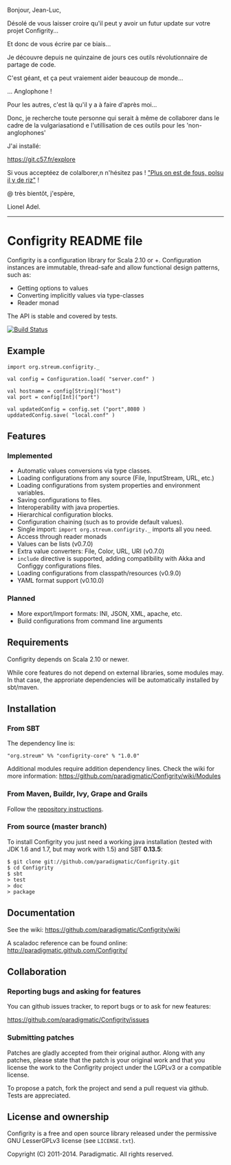 Bonjour, Jean-Luc,


Désolé de vous laisser croire qu'il peut y avoir un futur update sur votre projet Configrity...

Et donc de vous écrire par ce biais...

Je découvre depuis ne quinzaine de jours ces outils révolutionnaire de partage de code.

C'est géant, et ça peut vraiement aider beaucoup de monde...

... Anglophone !

Pour les autres, c'est là qu'il y a à faire d'après moi...

Donc, je recherche toute personne qui serait à même de collaborer dans le cadre de la vulgariasationd e l'utillisation de ces outils pour les 'non-anglophones'

J'ai installé:

https://git.c57.fr/explore

Si vous acceptéez de colalborer,n n'hésitez pas ! <a href="http://board.concrete5.fr/viewtopic.php?p=4655#4655">"Plus on est de fous, polsu il y de riz"</a> !


@ très bientôt, j'espère,


Lionel Adel.

----


# Configrity README file #

Configrity is a configuration library for Scala 2.10 or
+. Configuration instances are immutable, thread-safe and allow
functional design patterns, such as:

  - Getting options to values
  - Converting implicitly values via type-classes
  - Reader monad

The API is stable and covered by tests.

[![Build Status](https://secure.travis-ci.org/paradigmatic/Configrity.png)](http://travis-ci.org/paradigmatic/Configrity)

## Example ##

    import org.streum.configrity._
    
    val config = Configuration.load( "server.conf" )

    val hostname = config[String]("host")
    val port = config[Int]("port")

    val updatedConfig = config.set ("port",8080 )
    upddatedConfig.save( "local.conf" )	

## Features ##

### Implemented ###

  - Automatic values conversions via type classes.
  - Loading configurations from any source (File, InputStream, URL, etc.)
  - Loading configurations from system properties and environment variables.
  - Saving configurations to files.
  - Interoperability with java properties.
  - Hierarchical configuration blocks.
  - Configuration chaining (such as to provide default values).
  - Single import: `import org.streum.configrity._` imports all you need.
  - Access through reader monads
  - Values can be lists (v0.7.0)
  - Extra value converters: File, Color, URL, URI (v0.7.0)
  - `include` directive is supported, adding compatibility with Akka and
     Configgy configurations files.
  - Loading configurations from classpath/resources (v0.9.0)
  - YAML format support (v0.10.0)

### Planned ###
  
  - More export/Import formats: INI, JSON, XML, apache, etc.
  - Build configurations from command line arguments

## Requirements ##

Configrity depends on Scala 2.10 or newer.

While core features do not depend on external libraries, some modules
may. In that case, the approriate dependencies will be automatically
installed by sbt/maven.

## Installation ##

### From SBT ###

The dependency line is:

    "org.streum" %% "configrity-core" % "1.0.0"

Additional modules require addition dependency lines. Check the wiki
for more information:
<https://github.com/paradigmatic/Configrity/wiki/Modules>

### From Maven, Buildr, Ivy, Grape and Grails ###

Follow the [repository instructions](http://search.maven.org/#artifactdetails|org.streum|configrity-core_2.10|1.0.0|jar).
    

### From source (master branch) ###

To install Configrity you just need a working java installation (tested with
JDK 1.6 and 1.7, but may work with 1.5) and SBT **0.13.5**:

    $ git clone git://github.com/paradigmatic/Configrity.git
    $ cd Configrity
    $ sbt
    > test
    > doc
    > package


## Documentation ##

See the wiki: <https://github.com/paradigmatic/Configrity/wiki>

A scaladoc reference can be found online: 
<http://paradigmatic.github.com/Configrity/>

## Collaboration

### Reporting bugs and asking for features

You can github issues tracker, to report bugs or to ask for new features:

https://github.com/paradigmatic/Configrity/issues

### Submitting patches

Patches are gladly accepted from their original author. Along with any
patches, please state that the patch is your original work and that
you license the work to the Configrity project under the LGPLv3 or
a compatible license.

To propose a patch, fork the project and send a pull request via
github. Tests are appreciated.

## License and ownership ##

Configrity is a free and open source library released under the
permissive GNU LesserGPLv3 license (see `LICENSE.txt`).

Copyright (C) 2011-2014. Paradigmatic. All rights reserved.
